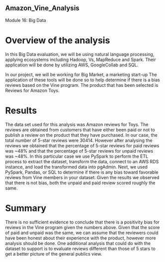 ## Amazon_Vine_Analysis
Module 16: Big Data

# Overview of the analysis

In this Big Data evaluation, we will be using natural language processing, applying ecosystems including Hadoop, Vs, MapReduce and Spark. Their application will be done by utilizing AWS, GoogleCollab and SQL. 

In our project, we will be working for Big Market, a marketing start-up The application of these tools will be done so to help determine if there is a bias reviews based on the Vine program. The product that has been selected is Reviews for Amazon Toys. 


# Results
The data set used for this analysis was Amazon reviews for Toys. The reviews are obtained from customers that have either been paid or not to publish a review on the product that they have purchased. In our case, the total number of 5-star reviews were 30414. However after analysing the reviews we obtained that the percentage of 5-star reviews for paid reviews was ~48% and that the percentage of 5-star reviews for unpaid reviews was ~48%. In this particular case we use PySpark to perform the ETL process to extract the dataset, transform the data, connect to an AWS RDS instance, and load the transformed data into pgAdmin. Next, we used PySpark, Pandas, or SQL to determine if there is any bias toward favorable reviews from Vine members in your dataset. Given the results we observed that there is not bias, both the unpaid and paid review scored roughly the same. 

# Summary
There is no sufficient evidence to conclude that there is a positivity bias for reviews in the Vine program given the numbers above. Given that the score of paid and unpaid was the same, we can assume that the reviewers could have been honest about their experience with the product, however more analysis should be done. One additional analysis that could do with the dataset to support is to evaluate reviews different than those of 5 stars to get a better picture of the general publics view.


